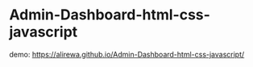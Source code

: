 # Admin-Dashboard-html-css-javascript

demo: https://alirewa.github.io/Admin-Dashboard-html-css-javascript/
